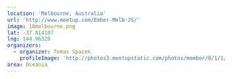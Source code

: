 ```yaml
---
location: 'Melbourne, Australia'
url: 'http://www.meetup.com/Ember-Melb-JS/'
image: 18melbourne.png
lat: -37.814107
lng: 144.96328
organizers:
  - organizer: Tomas Spacek
    profileImage: 'http://photos3.meetupstatic.com/photos/member/8/1/1/2/thumb_115833042.jpeg'
area: Oceania
---
```

